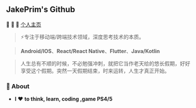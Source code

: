 ## JakePrim's Github

👋 👋 👋 <a href="https://www.yuque.com/jakeprim">个人主页</a>

> ⚡专注于移动端/跨端技术领域，深度思考技术的本质。

> **Android/IOS**、**React/React Native**、**Flutter**、**Java/Kotlin**

> 人生总有不顺的时候，不必勉强冲刺，就把它当作老天给的悠长假期，好好享受这个假期。突然一天假期结束，时来运转，人生才真正开始。

### 🚀 About
- **I** ❤️ **to think, learn, coding ,game PS4/5**

